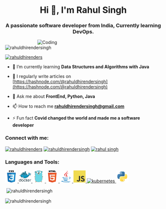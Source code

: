 
<h1 align="center">Hi 👋, I'm Rahul Singh</h1>
<h3 align="center">A passionate software developer from India, Currently learning DevOps.</h3>

<img align="right" alt="Coding" width="400px" src="https://miro.medium.com/max/1360/1*IRGHmiGsa16stedQvIaZfw.gif">

<p align="left"> <img src="https://komarev.com/ghpvc/?username=rahuldhirendersingh&label=Profile%20views&color=0e75b6&style=flat" alt="rahuldhirendersingh" /> </p>

<p align="left"> <a href="https://twitter.com/buildwithrahul" target="blank"><img src="https://img.shields.io/twitter/follow/rahuldhirenders?logo=twitter&style=for-the-badge" alt="rahuldhirenders" /></a> </p>

- 🌱 I’m currently learning **Data Structures and Algorithms with Java**

- 📝 I regularly write articles on [https://hashnode.com/@rahuldhirendersingh](https://hashnode.com/@rahuldhirendersingh)

- 💬 Ask me about **FrontEnd, Python, Java**

- 📫 How to reach me **rahuldhirendersingh@gmail.com**

- ⚡ Fun fact **Covid changed the world and made me a software developer**

<h3 align="left">Connect with me:</h3>
<p align="left">
<a href="https://twitter.com/rahuldhirenders" target="blank"><img align="center" src="https://raw.githubusercontent.com/rahuldkjain/github-profile-readme-generator/master/src/images/icons/Social/twitter.svg" alt="rahuldhirenders" height="30" width="40" /></a>
<a href="https://instagram.com/rahuldhirendersingh" target="blank"><img align="center" src="https://raw.githubusercontent.com/rahuldkjain/github-profile-readme-generator/master/src/images/icons/Social/instagram.svg" alt="rahuldhirendersingh" height="30" width="40" /></a>
<a href="https://www.youtube.com/channel/UCu_9LdK9rm5yfEIiNPT4q_w" target="blank"><img align="center" src="https://raw.githubusercontent.com/rahuldkjain/github-profile-readme-generator/master/src/images/icons/Social/youtube.svg" alt="rahul singh" height="30" width="40" /></a>
</p>

<h3 align="left">Languages and Tools:</h3>
<p align="left"> <a href="https://www.w3schools.com/css/" target="_blank" rel="noreferrer"> <img src="https://raw.githubusercontent.com/devicons/devicon/master/icons/css3/css3-original-wordmark.svg" alt="css3" width="40" height="40"/> </a> <a href="https://www.docker.com/" target="_blank" rel="noreferrer"> <img src="https://raw.githubusercontent.com/devicons/devicon/master/icons/docker/docker-original-wordmark.svg" alt="docker" width="40" height="40"/> </a> <a href="https://golang.org" target="_blank" rel="noreferrer"> <img src="https://raw.githubusercontent.com/devicons/devicon/master/icons/go/go-original.svg" alt="go" width="40" height="40"/> </a> <a href="https://www.w3.org/html/" target="_blank" rel="noreferrer"> <img src="https://raw.githubusercontent.com/devicons/devicon/master/icons/html5/html5-original-wordmark.svg" alt="html5" width="40" height="40"/> </a> <a href="https://www.java.com" target="_blank" rel="noreferrer"> <img src="https://raw.githubusercontent.com/devicons/devicon/master/icons/java/java-original.svg" alt="java" width="40" height="40"/> </a> <a href="https://developer.mozilla.org/en-US/docs/Web/JavaScript" target="_blank" rel="noreferrer"> <img src="https://raw.githubusercontent.com/devicons/devicon/master/icons/javascript/javascript-original.svg" alt="javascript" width="40" height="40"/> </a> <a href="https://kubernetes.io" target="_blank" rel="noreferrer"> <img src="https://www.vectorlogo.zone/logos/kubernetes/kubernetes-icon.svg" alt="kubernetes" width="40" height="40"/> </a> <a href="https://www.python.org" target="_blank" rel="noreferrer"> <img src="https://raw.githubusercontent.com/devicons/devicon/master/icons/python/python-original.svg" alt="python" width="40" height="40"/> </a> </p>



<p>&nbsp;<img align="center" src="https://github-readme-stats.vercel.app/api?username=rahuldhirendersingh&show_icons=true&locale=en" alt="rahuldhirendersingh" /></p>

<p><img align="center" src="https://github-readme-streak-stats.herokuapp.com/?user=rahuldhirendersingh&" alt="rahuldhirendersingh" /></p>
